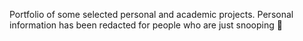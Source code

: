 Portfolio of some selected personal and academic projects.
Personal information has been redacted for people who are just snooping 🤨
